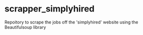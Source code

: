 # scrapper_simplyhired
Repoitory to scrape the jobs off the 'simplyhired' website using the Beautifulsoup library
